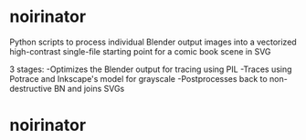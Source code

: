 noirinator
==========

Python scripts to process individual Blender output images into a vectorized high-contrast single-file starting point for a comic book scene in SVG

3 stages:
-Optimizes the Blender output for tracing using PIL
-Traces using Potrace and Inkscape's model for grayscale
-Postprocesses back to non-destructive BN and joins SVGs
# noirinator
